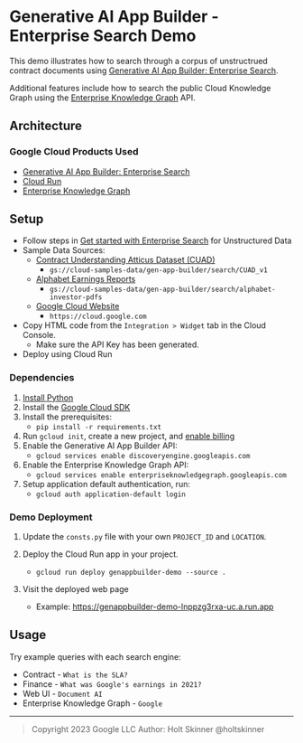# Generative AI App Builder - Enterprise Search Demo

This demo illustrates how to search through a corpus of unstructrued contract documents using [Generative AI App Builder: Enterprise Search][1].

Additional features include how to search the public Cloud Knowledge Graph using the [Enterprise Knowledge Graph][3] API.

## Architecture

### Google Cloud Products Used

- [Generative AI App Builder: Enterprise Search][1]
- [Cloud Run][2]
- [Enterprise Knowledge Graph][3]

[1]: https://cloud.google.com/generative-ai-app-builder/docs/overview
[2]: https://cloud.google.com/run
[3]: https://cloud.google.com/enterprise-knowledge-graph/docs/overview

## Setup

- Follow steps in [Get started with Enterprise Search](https://cloud.google.com/generative-ai-app-builder/docs/try-enterprise-search) for Unstructured Data
- Sample Data Sources:
  - [Contract Understanding Atticus Dataset (CUAD)](https://www.atticusprojectai.org/cuad)
    - `gs://cloud-samples-data/gen-app-builder/search/CUAD_v1`
  - [Alphabet Earnings Reports](https://abc.xyz/investor/)
    - `gs://cloud-samples-data/gen-app-builder/search/alphabet-investor-pdfs`
  - [Google Cloud Website](https://cloud.google.com)
    - `https://cloud.google.com`
- Copy HTML code from the `Integration > Widget` tab in the Cloud Console.
  - Make sure the API Key has been generated.
- Deploy using Cloud Run

### Dependencies

1. [Install Python](https://www.python.org/downloads/)
2. Install the [Google Cloud SDK](https://cloud.google.com/sdk/docs/install)
3. Install the prerequisites:
   - `pip install -r requirements.txt`
4. Run `gcloud init`, create a new project, and
    [enable billing](https://cloud.google.com/billing/docs/how-to/modify-project#enable_billing_for_a_project)
5. Enable the Generative AI App Builder API:
   - `gcloud services enable discoveryengine.googleapis.com`
6. Enable the Enterprise Knowledge Graph API:
   - `gcloud services enable enterpriseknowledgegraph.googleapis.com`
7. Setup application default authentication, run:
   - `gcloud auth application-default login`

### Demo Deployment

1. Update the `consts.py` file with your own `PROJECT_ID` and `LOCATION`.

1. Deploy the Cloud Run app in your project.
   - `gcloud run deploy genappbuilder-demo --source .`

1. Visit the deployed web page
   - Example: https://genappbuilder-demo-lnppzg3rxa-uc.a.run.app

## Usage

Try example queries with each search engine:

- Contract - `What is the SLA?`
- Finance - `What was Google's earnings in 2021?`
- Web UI - `Document AI`
- Enterprise Knowledge Graph - `Google`

-----

> Copyright 2023 Google LLC
> Author: Holt Skinner @holtskinner
